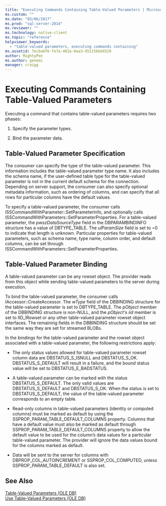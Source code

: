 ```yaml
---
title: "Executing Commands Containing Table-Valued Parameters | Microsoft Docs"
ms.custom: ""
ms.date: "03/06/2017"
ms.prod: "sql-server-2014"
ms.reviewer: ""
ms.technology: native-client
ms.topic: "reference"
helpviewer_keywords: 
  - "table-valued parameters, executing commands containing"
ms.assetid: 7ecba6f6-fe7a-462a-9aa3-d5115b6d4529
author: MightyPen
ms.author: genemi
manager: craigg
---
```

# Executing Commands Containing Table-Valued Parameters
  Executing a command that contains table-valued parameters requires two phases:  
  
1.  Specify the parameter types.  
  
2.  Bind the parameter data.  
  
## Table-Valued Parameter Specification  
 The consumer can specify the type of the table-valued parameter. This information includes the table-valued parameter type name. It also includes the schema name, if the user-defined table type for the table-valued parameter is not in the current default schema for the connection. Depending on server support, the consumer can also specify optional metadata information, such as ordering of columns, and can specify that all rows for particular columns have the default values.  
  
 To specify a table-valued parameter, the consumer calls ISSCommandWithParameter::SetParameterInfo, and optionally calls ISSCommandWithParameters::SetParameterProperties. For a table-valued parameter, the *pwszDataSourceType* field in the DBPARAMBINDINFO structure has a value of DBTYPE_TABLE. The *ulParamSize* field is set to ~0 to indicate that length is unknown. Particular properties for table-valued parameters, such as schema name, type name, column order, and default columns, can be set through ISSCommandWithParameters::SetParameterProperties.  
  
## Table-Valued Parameter Binding  
 A table-valued parameter can be any rowset object. The provider reads from this object while sending table-valued parameters to the server during execution.  
  
 To bind the table-valued parameter, the consumer calls IAccessor::CreateAccessor. The *wType* field of the DBBINDING structure for the table-valued parameter is set to DBTYPE_TABLE. The *pObject* member of the DBBINDING structure is non-NULL, and the *pObject*'s *iid* member is set to IID_IRowset or any other table-valued parameter rowset object interfaces. The remaining fields in the DBBINDING structure should be set the same way they are set for streamed BLOBs.  
  
 In the bindings for the table-valued parameter and the rowset object associated with a table-valued parameter, the following restrictions apply:  
  
-   The only status values allowed for table-valued parameter rowset column data are DBSTATUS_S_ISNULL and DBSTATUS_S_OK. DBSTATUS_S_DEFAULT will result in a failure, and the bound status value will be set to DBSTATUS_E_BADSTATUS.  
  
-   A table-valued parameter can be marked with the status DBSTATUS_S_DEFAULT. The only valid values are DBSTATUS_S_DEFAULT and DBSTATUS_S_OK. When the status is set to DBSTATUS_S_DEFAULT, the value of the table-valued parameter corresponds to an empty table.  
  
-   Read-only columns in table-valued parameters (identity or computed columns) must be marked as default by using the SSPROP_PARAM_TABLE_DEFAULT_COLUMNS property. Columns that have a default value must also be marked as default through SSPROP_PARAM_TABLE_DEFAULT_COLUMNS property to allow the default value to be used for the column’s data values for a particular table-valued parameter. The provider will ignore the data values bound for the columns marked as default.  
  
-   Data will be sent to the server for columns with DBPROP_COL_AUTOINCREMENT or SSPROP_COL_COMPUTED, unless SSPROP_PARAM_TABLE_DEFAULT is also set.  
  
## See Also  
 [Table-Valued Parameters &#40;OLE DB&#41;](table-valued-parameters-ole-db.md)   
 [Use Table-Valued Parameters &#40;OLE DB&#41;](../native-client-ole-db-how-to/use-table-valued-parameters-ole-db.md)  
  
  
